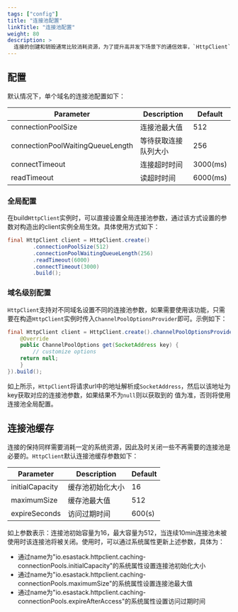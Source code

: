 ```yaml
---
tags: ["config"]
title: "连接池配置"
linkTitle: "连接池配置"
weight: 80
description: >
  连接的创建和销毁通常比较消耗资源，为了提升高并发下场景下的通信效率，`HttpClient`会自动使用连接池来管理与服务端的**长连接**。
---
```

## 配置
默认情况下，单个域名的连接池配置如下：

|         Parameter  	  |	    Description  	  |	      Default     |
|      --------------     |  -----------------    |    ------------   |
|    connectionPoolSize   | 	连接池最大值	      |         512       |
|    connectionPoolWaitingQueueLength   | 	等待获取连接队列大小	      |         256       |
|    connectTimeout       | 	连接超时时间	      |         3000(ms)   |
|    readTimeout          | 	读超时时间	      |         6000(ms)   |

### 全局配置
在build`HttpClient`实例时，可以直接设置全局连接池参数，通过该方式设置的参数对构造出的client实例全局生效。具体使用方式如下：
```java
final HttpClient client = HttpClient.create()
        .connectionPoolSize(512)
        .connectionPoolWaitingQueueLength(256)
        .readTimeout(6000)
        .connectTimeout(3000)
        .build();
```

### 域名级别配置
`HttpClient`支持对不同域名设置不同的连接池参数，如果需要使用该功能，只需要在构造`HttpClient`实例时传入`ChannelPoolOptionsProvider`即可。示例如下：
```java
final HttpClient client = HttpClient.create().channelPoolOptionsProvider(new ChannelPoolOptionsProvider() {
    @Override
    public ChannelPoolOptions get(SocketAddress key) {
        // customize options
	return null;
    }
}).build();
```
如上所示，`HttpClient`将请求url中的地址解析成`SocketAddress`，然后以该地址为key获取对应的连接池参数，如果结果不为`null`则以获取到的
值为准，否则将使用连接池全局配置。

## 连接池缓存
连接的保持同样需要消耗一定的系统资源，因此及时关闭一些不再需要的连接池是必要的。`HttpClient`默认连接池缓存参数如下：

|         Parameter  	  |	    Description  	  |	      Default     |
|      --------------     |  -----------------    |    ------------   |
|    initialCapacity      | 	缓存池初始化大小	  |         16        |
|    maximumSize          |      缓存池最大值	  |         512       |
|    expireSeconds        | 	访问过期时间	      |         600(s)    |

如上参数表示：连接池初始容量为16，最大容量为512，当连续10min连接池未被使用时该连接池将被关闭。使用时，可以通过系统属性更新上述参数，具体为：
- 通过name为"io.esastack.httpclient.caching-connectionPools.initialCapacity"的系统属性设置连接池初始化大小
- 通过name为"io.esastack.httpclient.caching-connectionPools.maximumSize"的系统属性设置连接池最大值
- 通过name为"io.esastack.httpclient.caching-connectionPools.expireAfterAccess"的系统属性设置访问过期时间
